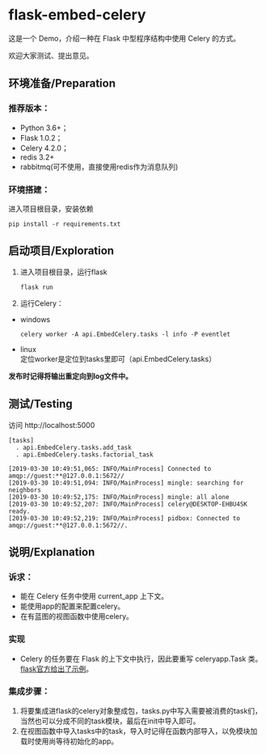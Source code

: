 # flask-embed-celery
这是一个 Demo，介绍一种在 Flask 中型程序结构中使用 Celery 的方式。

欢迎大家测试、提出意见。
## 环境准备/Preparation

### 推荐版本：
- Python 3.6+；
- Flask 1.0.2；
- Celery 4.2.0；
- redis 3.2+
- rabbitmq(可不使用，直接使用redis作为消息队列)

### 环境搭建：
进入项目根目录，安装依赖
```angular2html
pip install -r requirements.txt
```

## 启动项目/Exploration
1. 进入项目根目录，运行flask
    ```angular2html
    flask run
    ```
0. 运行Celery：
- windows  
    ```angular2html
    celery worker -A api.EmbedCelery.tasks -l info -P eventlet
    ```
- linux  
定位worker是定位到tasks里即可（api.EmbedCelery.tasks）  

**发布时记得将输出重定向到log文件中。**

## 测试/Testing
访问 http://localhost:5000
```angular2html
[tasks]
  . api.EmbedCelery.tasks.add_task
  . api.EmbedCelery.tasks.factorial_task

[2019-03-30 10:49:51,065: INFO/MainProcess] Connected to amqp://guest:**@127.0.0.1:5672//
[2019-03-30 10:49:51,094: INFO/MainProcess] mingle: searching for neighbors
[2019-03-30 10:49:52,175: INFO/MainProcess] mingle: all alone
[2019-03-30 10:49:52,207: INFO/MainProcess] celery@DESKTOP-EHBU4SK ready.
[2019-03-30 10:49:52,219: INFO/MainProcess] pidbox: Connected to amqp://guest:**@127.0.0.1:5672//.

```

## 说明/Explanation
### 诉求：
- 能在 Celery 任务中使用 current_app 上下文。
- 能使用app的配置来配置celery。
- 在有蓝图的视图函数中使用celery。
### 实现
- Celery 的任务要在 Flask 的上下文中执行，因此要重写 celeryapp.Task 类。[flask官方给出了示例](http://flask.pocoo.org/docs/1.0/patterns/celery/)。
### 集成步骤：
1. 将要集成进flask的celery对象整成包，tasks.py中写入需要被消费的task们，当然也可以分成不同的task模块，最后在init中导入即可。
0. 在视图函数中导入tasks中的task，导入时记得在函数内部导入，以免模块加载时使用尚等待初始化的app。










